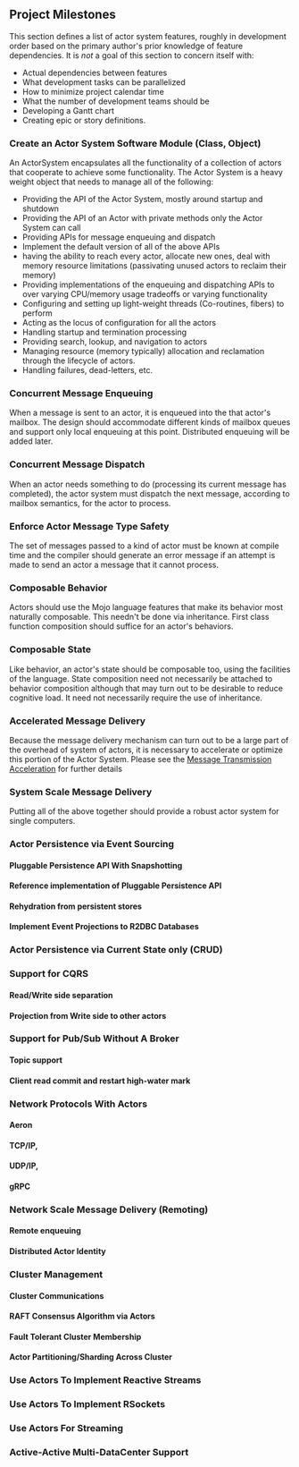 ## Project Milestones

This section defines a list of actor system features, roughly in development
order based on the primary author's prior knowledge of feature dependencies.
It is _not_ a goal of this section to concern itself with:
* Actual dependencies between features
* What development tasks can be parallelized
* How to minimize project calendar time
* What the number of development teams should be
* Developing a Gantt chart
* Creating epic or story definitions.

### Create an Actor System Software Module (Class, Object)
An ActorSystem encapsulates all the functionality of a collection of actors that
cooperate to achieve some functionality. The Actor System is a heavy weight object
that needs to manage all of the following:
* Providing the API of the Actor System, mostly around startup and shutdown
* Providing the API of an Actor with private methods only the Actor System can call
* Providing APIs for message enqueuing and dispatch
* Implement the default version of all of the above APIs 
* having the ability to reach every actor, allocate new ones, deal with memory
  resource limitations (passivating unused actors to reclaim their memory)
* Providing implementations of the enqueuing and dispatching APIs to over varying
  CPU/memory usage tradeoffs or varying functionality
* Configuring and setting up light-weight threads (Co-routines, fibers) to perform
* Acting as the locus of configuration for all the actors
* Handling startup and termination processing
* Providing search, lookup, and navigation to actors
* Managing resource (memory typically) allocation and reclamation through the 
  lifecycle of actors. 
* Handling failures, dead-letters, etc. 

### Concurrent Message Enqueuing
When a message is sent to an actor, it is enqueued into the that actor's 
mailbox. The design should accommodate different kinds of mailbox queues 
and support only local enqueuing at this point. Distributed enqueuing will 
be added later. 

### Concurrent Message Dispatch
When an actor needs something to do (processing its current message has 
completed), the actor system must dispatch the next message, according to
mailbox semantics, for the actor to process. 

### Enforce Actor Message Type Safety
The set of messages passed to a kind of actor must be known at compile time 
and the compiler should generate an error message if an attempt is made to 
send an actor a message that it cannot process. 

### Composable Behavior
Actors should use the Mojo language features that make its behavior most naturally
composable. This needn't be done via inheritance. First class function composition
should suffice for an actor's behaviors. 

### Composable State
Like behavior, an actor's state should be composable too, using the facilities
of the language. State composition need not necessarily be attached to behavior
composition although that may turn out to be desirable to reduce cognitive load. 
It need not necessarily require the use of inheritance.

### Accelerated Message Delivery
Because the message delivery mechanism can turn out to be a large part of the
overhead of system of actors, it is necessary to accelerate or optimize this
portion of the Actor System.  Please see the 
[Message Transmission Acceleration](expected-optimizations.md#message-transmission-acceleration)
for further details

### System Scale Message Delivery
Putting all of the above together should provide a robust actor system for
single computers.  

### Actor Persistence via Event Sourcing
#### Pluggable Persistence API With Snapshotting
#### Reference implementation of Pluggable Persistence API
#### Rehydration from persistent stores
#### Implement Event Projections to R2DBC Databases

### Actor Persistence via Current State only (CRUD)

### Support for CQRS
#### Read/Write side separation
#### Projection from Write side to other actors

### Support for Pub/Sub Without A Broker 
#### Topic support
#### Client read commit and restart high-water mark

### Network Protocols With Actors
#### Aeron
#### TCP/IP,
#### UDP/IP,
#### gRPC

### Network Scale Message Delivery (Remoting)
#### Remote enqueuing
#### Distributed Actor Identity

### Cluster Management
#### Cluster Communications
#### RAFT Consensus Algorithm via Actors
#### Fault Tolerant Cluster Membership
#### Actor Partitioning/Sharding Across Cluster


### Use Actors To Implement Reactive Streams
### Use Actors To Implement RSockets
### Use Actors For Streaming

### Active-Active Multi-DataCenter Support


